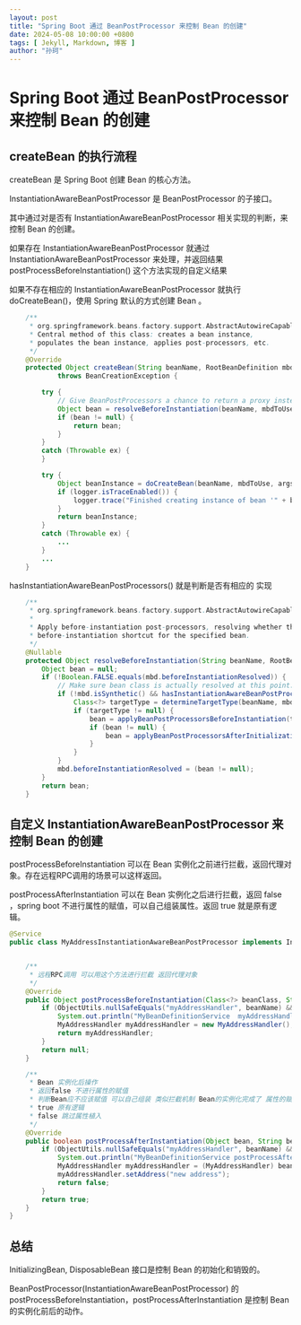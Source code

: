 ```yaml
---
layout: post
title: "Spring Boot 通过 BeanPostProcessor 来控制 Bean 的创建"
date: 2024-05-08 10:00:00 +0800
tags: [ Jekyll, Markdown, 博客 ]
author: "孙珂"
---
```


#  Spring Boot 通过 BeanPostProcessor 来控制 Bean 的创建

## createBean 的执行流程

createBean 是 Spring Boot 创建 Bean 的核心方法。

InstantiationAwareBeanPostProcessor 是 BeanPostProcessor 的子接口。

其中通过对是否有 InstantiationAwareBeanPostProcessor 相关实现的判断，来控制 Bean 的创建。

如果存在 InstantiationAwareBeanPostProcessor 就通过 InstantiationAwareBeanPostProcessor 来处理，并返回结果 postProcessBeforeInstantiation() 这个方法实现的自定义结果

如果不存在相应的 InstantiationAwareBeanPostProcessor 就执行 doCreateBean()，使用 Spring 默认的方式创建 Bean 。


```java
	/**
     * org.springframework.beans.factory.support.AbstractAutowireCapableBeanFactory#createBean
	 * Central method of this class: creates a bean instance,
	 * populates the bean instance, applies post-processors, etc.
	 */
	@Override
	protected Object createBean(String beanName, RootBeanDefinition mbd, @Nullable Object[] args)
			throws BeanCreationException {

		try {
			// Give BeanPostProcessors a chance to return a proxy instead of the target bean instance.
			Object bean = resolveBeforeInstantiation(beanName, mbdToUse);
			if (bean != null) {
				return bean;
			}
		}
		catch (Throwable ex) {
		}

		try {
			Object beanInstance = doCreateBean(beanName, mbdToUse, args);
			if (logger.isTraceEnabled()) {
				logger.trace("Finished creating instance of bean '" + beanName + "'");
			}
			return beanInstance;
		}
        catch (Throwable ex) {
            ...
        }
        ...
	}
```

hasInstantiationAwareBeanPostProcessors() 就是判断是否有相应的 实现

```java
	/**
     * org.springframework.beans.factory.support.AbstractAutowireCapableBeanFactory#resolveBeforeInstantiation
     *
	 * Apply before-instantiation post-processors, resolving whether there is a
	 * before-instantiation shortcut for the specified bean.
	 */
	@Nullable
	protected Object resolveBeforeInstantiation(String beanName, RootBeanDefinition mbd) {
		Object bean = null;
		if (!Boolean.FALSE.equals(mbd.beforeInstantiationResolved)) {
			// Make sure bean class is actually resolved at this point.
			if (!mbd.isSynthetic() && hasInstantiationAwareBeanPostProcessors()) {
				Class<?> targetType = determineTargetType(beanName, mbd);
				if (targetType != null) {
					bean = applyBeanPostProcessorsBeforeInstantiation(targetType, beanName);
					if (bean != null) {
						bean = applyBeanPostProcessorsAfterInitialization(bean, beanName);
					}
				}
			}
			mbd.beforeInstantiationResolved = (bean != null);
		}
		return bean;
	}


```

## 自定义 InstantiationAwareBeanPostProcessor 来控制 Bean 的创建

postProcessBeforeInstantiation 可以在 Bean 实例化之前进行拦截，返回代理对象。存在远程RPC调用的场景可以这样返回。

postProcessAfterInstantiation 可以在 Bean 实例化之后进行拦截，返回 false ，spring boot 不进行属性的赋值，可以自己组装属性。返回 true 就是原有逻辑。

```java
@Service
public class MyAddressInstantiationAwareBeanPostProcessor implements InstantiationAwareBeanPostProcessor {


    /**
     * 远程RPC调用 可以用这个方法进行拦截 返回代理对象
     */
    @Override
    public Object postProcessBeforeInstantiation(Class<?> beanClass, String beanName) throws BeansException {
        if (ObjectUtils.nullSafeEquals("myAddressHandler", beanName) && MyAddressHandler.class.equals(beanClass)) {
            System.out.println("MyBeanDefinitionService  myAddressHandlerBefore bean is created");
            MyAddressHandler myAddressHandler = new MyAddressHandler();
            return myAddressHandler;
        }
        return null;
    }

    /**
     * Bean 实例化后操作 
     * 返回false 不进行属性的赋值 
     * 判断Bean应不应该赋值 可以自己组装 类似拦截机制 Bean的实例化完成了 属性的赋值没有完成
     * true 原有逻辑
     * false 跳过属性植入
     */
    @Override
    public boolean postProcessAfterInstantiation(Object bean, String beanName) throws BeansException {
        if (ObjectUtils.nullSafeEquals("myAddressHandler", beanName) && MyAddressHandler.class.equals(bean.getClass())) {
            System.out.println("MyBeanDefinitionService postProcessAfterInstantiation bean is created");
            MyAddressHandler myAddressHandler = (MyAddressHandler) bean;
            myAddressHandler.setAddress("new address");
            return false;
        }
        return true;
    }
}

```

## 总结

InitializingBean, DisposableBean 接口是控制 Bean 的初始化和销毁的。

BeanPostProcessor(InstantiationAwareBeanPostProcessor) 的 postProcessBeforeInstantiation，postProcessAfterInstantiation 是控制 Bean 的实例化前后的动作。